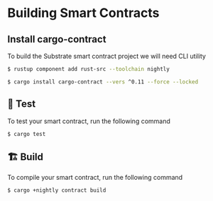 # Building Smart Contracts

## Install cargo-contract

To build the Substrate smart contract project we will need CLI utility

```bash
$ rustup component add rust-src --toolchain nightly
```

```bash
$ cargo install cargo-contract --vers ^0.11 --force --locked
```

## 🧪 Test

To test your smart contract, run the following command

```bash
$ cargo test
```

## 🏗️ Build

To compile your smart contract, run the following command

```bash
$ cargo +nightly contract build
```

